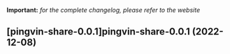**Important:**
*for the complete changelog, please refer to the website*




## [pingvin-share-0.0.1]pingvin-share-0.0.1 (2022-12-08)

